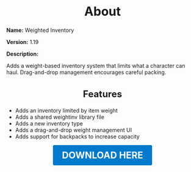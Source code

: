 <h1 style="text-align:center; font-size:2rem; font-weight:bold;">About</h1>

**Name:**
Weighted Inventory

**Version:**
1.19

**Description:**

Adds a weight-based inventory system that limits what a character can haul. Drag-and-drop management encourages careful packing.

<h2 style="text-align:center; font-size:1.5rem; font-weight:bold;">Features</h2>

- Adds an inventory limited by item weight
- Adds a shared weightinv library file
- Adds a new inventory type
- Adds a drag-and-drop weight management UI
- Adds support for backpacks to increase capacity





<p align="center"><a href="https://github.com/LiliaFramework/Modules/raw/refs/heads/gh-pages/inventory.zip" style="display:inline-block;padding:12px 24px;font-size:1.5rem;font-weight:bold;text-decoration:none;color:#fff;background-color:var(--md-primary-fg-color,#007acc);border-radius:4px;">DOWNLOAD HERE</a></p>